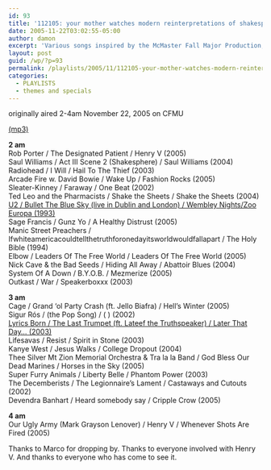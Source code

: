 ```yaml
---
id: 93
title: '112105: your mother watches modern reinterpretations of shakespeare plays. with chuck norris. in hell.'
date: 2005-11-22T03:02:55-05:00
author: damon
excerpt: 'Various songs inspired by the McMaster Fall Major Production, Henry V.  Basically, it amounts to a few songs from the playitself and a lot of politically charged songs about war.'
layout: post
guid: /wp/?p=93
permalink: /playlists/2005/11/112105-your-mother-watches-modern-reinterpretations-of-shakespeare-plays-with-chuck-norris-in-hell/
categories:
  - PLAYLISTS
  - themes and specials
---
```

originally aired 2-4am November 22, 2005 on CFMU

[(mp3)](https://storage.cloud.google.com/radioslipstream/radio/slipstream112105.mp3) 

**2 am**  
Rob Porter / The Designated Patient / Henry V (2005)  
Saul Williams / Act III Scene 2 (Shakesphere) / Saul Williams (2004)  
Radiohead / I Will / Hail To The Thief (2003)  
Arcade Fire w. David Bowie / Wake Up / Fashion Rocks (2005)  
Sleater-Kinney / Faraway / One Beat (2002)  
Ted Leo and the Pharmacists / Shake the Sheets / Shake the Sheets (2004)  
[U2 / Bullet The Blue Sky (live in Dublin and London) / Wembley Nights/Zoo Europa (1993)](/2002/01/21/bullet-the-blue-sky/)  
Sage Francis / Gunz Yo / A Healthy Distrust (2005)  
Manic Street Preachers / Ifwhiteamericacouldtellthetruthforonedayitsworldwouldfallapart / The Holy Bible (1994)  
Elbow / Leaders Of The Free World / Leaders Of The Free World (2005)  
Nick Cave & the Bad Seeds / Hiding All Away / Abattoir Blues (2004)  
System Of A Down / B.Y.O.B. / Mezmerize (2005)  
Outkast / War / Speakerboxxx (2003)

**3 am**  
Cage / Grand ‘ol Party Crash (ft. Jello Biafra) / Hell’s Winter (2005)  
Sigur Rós / (the Pop Song) / ( ) (2002)  
[Lyrics Born / The Last Trumpet (ft. Lateef the Truthspeaker) / Later That Day… (2003)](/2004/04/14/the-last-trumpet-feat-lateef/)  
Lifesavas / Resist / Spirit in Stone (2003)  
Kanye West / Jesus Walks / College Dropout (2004)  
Thee Silver Mt Zion Memorial Orchestra & Tra la la Band / God Bless Our Dead Marines / Horses in the Sky (2005)  
Super Furry Animals / Liberty Belle / Phantom Power (2003)  
The Decemberists / The Legionnaire’s Lament / Castaways and Cutouts (2002)  
Devendra Banhart / Heard somebody say / Cripple Crow (2005)

**4 am**  
Our Ugly Army (Mark Grayson Lenover) / Henry V / Whenever Shots Are Fired (2005)

Thanks to Marco for dropping by. Thanks to everyone involved with Henry V. And thanks to everyone who has come to see it.